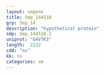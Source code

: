 ```yaml
---
layout: smgene
title: Smp_144510
grp: Smp_14
description: "hypothetical protein"
smp: Smp_144510.1
uniprot: "G4V7K3"
length:  2232
cdd: "ns"
kk: ns
categories: sm
---
```

